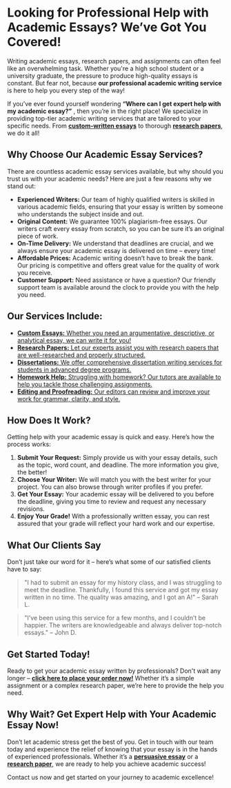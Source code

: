 # Looking for Professional Help with Academic Essays? We’ve Got You Covered!

Writing academic essays, research papers, and assignments can often feel like an overwhelming task. Whether you're a high school student or a university graduate, the pressure to produce high-quality essays is constant. But fear not, because **our professional academic writing service** is here to help you every step of the way!

If you’ve ever found yourself wondering **“Where can I get expert help with my academic essay?”** , then you’re in the right place! We specialize in providing top-tier academic writing services that are tailored to your specific needs. From [**custom-written essays**](https://tinyurl.com/topessay?keyword=academic+essays) to thorough [**research papers**](https://tinyurl.com/topessay?keyword=academic+essays), we do it all!

## Why Choose Our Academic Essay Services?

There are countless academic essay services available, but why should you trust us with your academic needs? Here are just a few reasons why we stand out:

- **Experienced Writers:** Our team of highly qualified writers is skilled in various academic fields, ensuring that your essay is written by someone who understands the subject inside and out.
- **Original Content:** We guarantee 100% plagiarism-free essays. Our writers craft every essay from scratch, so you can be sure it’s an original piece of work.
- **On-Time Delivery:** We understand that deadlines are crucial, and we always ensure your academic essay is delivered on time – every time!
- **Affordable Prices:** Academic writing doesn’t have to break the bank. Our pricing is competitive and offers great value for the quality of work you receive.
- **Customer Support:** Need assistance or have a question? Our friendly support team is available around the clock to provide you with the help you need.

## Our Services Include:

- [**Custom Essays:** Whether you need an argumentative, descriptive, or analytical essay, we can write it for you!](https://tinyurl.com/topessay?keyword=academic+essays)
- [**Research Papers:** Let our experts assist you with research papers that are well-researched and properly structured.](https://tinyurl.com/topessay?keyword=academic+essays)
- [**Dissertations:** We offer comprehensive dissertation writing services for students in advanced degree programs.](https://tinyurl.com/topessay?keyword=academic+essays)
- [**Homework Help:** Struggling with homework? Our tutors are available to help you tackle those challenging assignments.](https://tinyurl.com/topessay?keyword=academic+essays)
- [**Editing and Proofreading:** Our editors can review and improve your work for grammar, clarity, and style.](https://tinyurl.com/topessay?keyword=academic+essays)

## How Does It Work?

Getting help with your academic essay is quick and easy. Here’s how the process works:

1. **Submit Your Request:** Simply provide us with your essay details, such as the topic, word count, and deadline. The more information you give, the better!
2. **Choose Your Writer:** We will match you with the best writer for your project. You can also browse through writer profiles if you prefer.
3. **Get Your Essay:** Your academic essay will be delivered to you before the deadline, giving you time to review and request any necessary revisions.
4. **Enjoy Your Grade!** With a professionally written essay, you can rest assured that your grade will reflect your hard work and our expertise.

## What Our Clients Say

Don’t just take our word for it – here’s what some of our satisfied clients have to say:

> "I had to submit an essay for my history class, and I was struggling to meet the deadline. Thankfully, I found this service and got my essay written in no time. The quality was amazing, and I got an A!" – Sarah L.

> "I’ve been using this service for a few months, and I couldn’t be happier. The writers are knowledgeable and always deliver top-notch essays." – John D.

## Get Started Today!

Ready to get your academic essay written by professionals? Don't wait any longer – [**click here to place your order now!**](https://tinyurl.com/topessay?keyword=academic+essays) Whether it’s a simple assignment or a complex research paper, we’re here to provide the help you need.

## Why Wait? Get Expert Help with Your Academic Essay Now!

Don’t let academic stress get the best of you. Get in touch with our team today and experience the relief of knowing that your essay is in the hands of experienced professionals. Whether it’s a [**persuasive essay**](https://tinyurl.com/topessay?keyword=academic+essays) or a [**research paper**](https://tinyurl.com/topessay?keyword=academic+essays), we are ready to help you achieve academic success!

Contact us now and get started on your journey to academic excellence!
